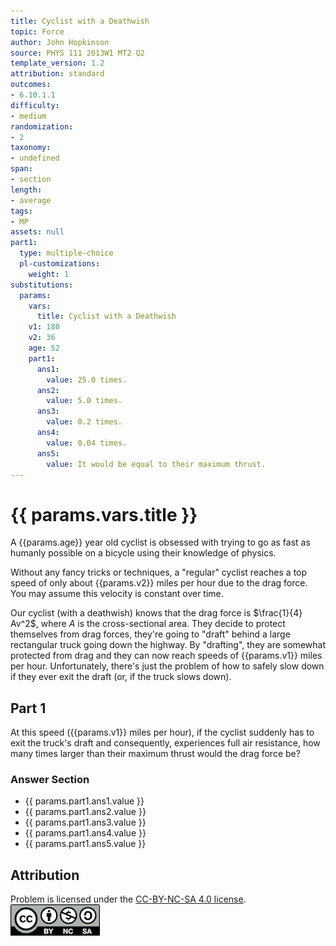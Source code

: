 ```yaml
---
title: Cyclist with a Deathwish
topic: Force
author: John Hopkinson
source: PHYS 111 2013W1 MT2 Q2
template_version: 1.2
attribution: standard
outcomes:
- 6.10.1.1
difficulty:
- medium
randomization:
- 2
taxonomy:
- undefined
span:
- section
length:
- average
tags:
- MP
assets: null
part1:
  type: multiple-choice
  pl-customizations:
    weight: 1
substitutions:
  params:
    vars:
      title: Cyclist with a Deathwish
    v1: 180
    v2: 36
    age: 52
    part1:
      ans1:
        value: 25.0 times.
      ans2:
        value: 5.0 times.
      ans3:
        value: 0.2 times.
      ans4:
        value: 0.04 times.
      ans5:
        value: It would be equal to their maximum thrust.
---
```

# {{ params.vars.title }}
A {{params.age}} year old cyclist is obsessed with trying to go as fast as humanly possible on a bicycle using their knowledge of physics.

Without any fancy tricks or techniques, a "regular" cyclist reaches a top speed of only about {{params.v2}} miles per hour due to the drag force.
You may assume this velocity is constant over time.

Our cyclist (with a deathwish) knows that the drag force is $\frac{1}{4} Av^2$, where $A$ is the cross-sectional area.
They decide to protect themselves from drag forces, they're going to "draft" behind a large rectangular truck going down the highway.
By "drafting", they are somewhat protected from drag and they can now reach speeds of {{params.v1}} miles per hour.
Unfortunately, there's just the problem of how to safely slow down if they ever exit the draft (or, if the truck slows down).

## Part 1

At this speed ({{params.v1}} miles per hour), if the cyclist suddenly has to exit the truck's draft and consequently, experiences full air resistance, how many times larger than their maximum thrust would the drag force be?

### Answer Section

- {{ params.part1.ans1.value }}
- {{ params.part1.ans2.value }}
- {{ params.part1.ans3.value }}
- {{ params.part1.ans4.value }}
- {{ params.part1.ans5.value }}

## Attribution

Problem is licensed under the [CC-BY-NC-SA 4.0 license](https://creativecommons.org/licenses/by-nc-sa/4.0/).<br> ![The Creative Commons 4.0 license requiring attribution-BY, non-commercial-NC, and share-alike-SA license.](https://raw.githubusercontent.com/firasm/bits/master/by-nc-sa.png)